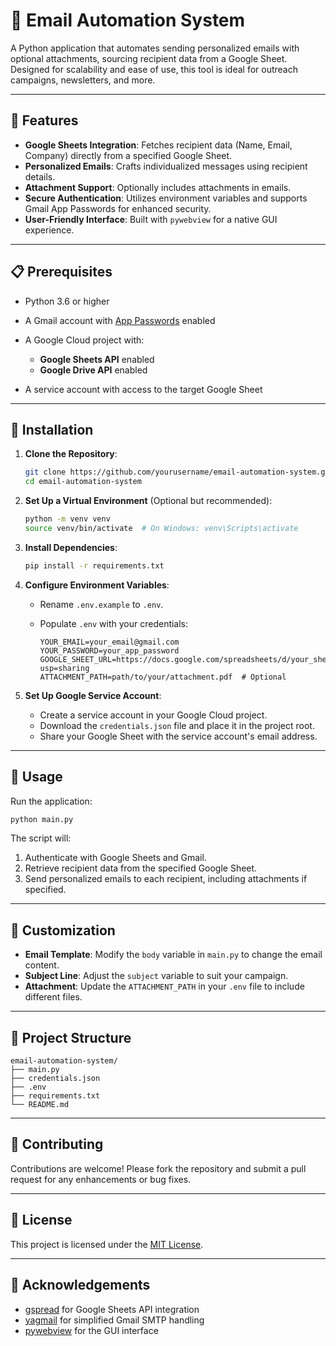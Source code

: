 # 📧 Email Automation System

A Python application that automates sending personalized emails with optional attachments, sourcing recipient data from a Google Sheet. Designed for scalability and ease of use, this tool is ideal for outreach campaigns, newsletters, and more.

---

## 🚀 Features

* **Google Sheets Integration**: Fetches recipient data (Name, Email, Company) directly from a specified Google Sheet.
* **Personalized Emails**: Crafts individualized messages using recipient details.
* **Attachment Support**: Optionally includes attachments in emails.
* **Secure Authentication**: Utilizes environment variables and supports Gmail App Passwords for enhanced security.
* **User-Friendly Interface**: Built with `pywebview` for a native GUI experience.

---

## 📋 Prerequisites

* Python 3.6 or higher
* A Gmail account with [App Passwords](https://support.google.com/accounts/answer/185833?hl=en) enabled
* A Google Cloud project with:

  * **Google Sheets API** enabled
  * **Google Drive API** enabled
* A service account with access to the target Google Sheet

---

## 🔧 Installation

1. **Clone the Repository**:

   ```bash
   git clone https://github.com/yourusername/email-automation-system.git
   cd email-automation-system
   ```

2. **Set Up a Virtual Environment** (Optional but recommended):

   ```bash
   python -m venv venv
   source venv/bin/activate  # On Windows: venv\Scripts\activate
   ```

3. **Install Dependencies**:

   ```bash
   pip install -r requirements.txt
   ```

4. **Configure Environment Variables**:

   * Rename `.env.example` to `.env`.
   * Populate `.env` with your credentials:

     ```env
     YOUR_EMAIL=your_email@gmail.com
     YOUR_PASSWORD=your_app_password
     GOOGLE_SHEET_URL=https://docs.google.com/spreadsheets/d/your_sheet_id/edit?usp=sharing
     ATTACHMENT_PATH=path/to/your/attachment.pdf  # Optional
     ```

5. **Set Up Google Service Account**:

   * Create a service account in your Google Cloud project.
   * Download the `credentials.json` file and place it in the project root.
   * Share your Google Sheet with the service account's email address.

---

## 🚀 Usage

Run the application:

```bash
python main.py
```

The script will:

1. Authenticate with Google Sheets and Gmail.
2. Retrieve recipient data from the specified Google Sheet.
3. Send personalized emails to each recipient, including attachments if specified.

---

## 📝 Customization

* **Email Template**: Modify the `body` variable in `main.py` to change the email content.
* **Subject Line**: Adjust the `subject` variable to suit your campaign.
* **Attachment**: Update the `ATTACHMENT_PATH` in your `.env` file to include different files.

---

## 📁 Project Structure

```
email-automation-system/
├── main.py
├── credentials.json
├── .env
├── requirements.txt
└── README.md
```

---

## 🤝 Contributing

Contributions are welcome! Please fork the repository and submit a pull request for any enhancements or bug fixes.

---

## 📄 License

This project is licensed under the [MIT License](LICENSE).

---

## 🙏 Acknowledgements

* [gspread](https://github.com/burnash/gspread) for Google Sheets API integration
* [yagmail](https://github.com/kootenpv/yagmail) for simplified Gmail SMTP handling
* [pywebview](https://github.com/r0x0r/pywebview) for the GUI interface

